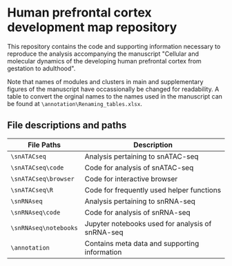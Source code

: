 # Human prefrontal cortex development map repository

This repository contains the code and supporting information necessary to 
reproduce the analysis accompanying the manuscript "Cellular and molecular dynamics of the developing human prefrontal cortex from gestation to adulthood". 

Note that names of modules and clusters in main and supplementary figures 
of the manuscript have occassionally be changed for readability. A table to 
convert the orginal names to the names used in the manuscript can be found
at `\annotation\Renaming_tables.xlsx`.

## File descriptions and paths

| File Paths | Description |
| ----------- | ----------- |
| `\snATACseq`  | Analysis pertaining to snATAC-seq |
| `\snATACseq\code`  | Code for analysis of snATAC-seq |
| `\snATACseq\browser`  | Code for interactive browser |
| `\snATACseq\R`  | Code for frequently used helper functions |
| `\snRNAseq`  | Analysis pertaining to snRNA-seq |
| `\snRNAseq\code`  | Code for analysis of snRNA-seq |
| `\snRNAseq\notebooks`  | Jupyter notebooks used for analysis of snRNA-seq |
| `\annotation`  | Contains meta data and supporting information |



